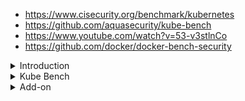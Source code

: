 - https://www.cisecurity.org/benchmark/kubernetes
- https://github.com/aquasecurity/kube-bench
- https://www.youtube.com/watch?v=53-v3stlnCo
- https://github.com/docker/docker-bench-security




<details>
<summary>Introduction</summary>
<br>

  ![image](https://user-images.githubusercontent.com/75510135/156906504-a501e2ff-6766-4256-81b2-1a08981d62e2.png)

  ![image](https://user-images.githubusercontent.com/75510135/156906512-b76d8295-bb81-4783-9d22-b25d6e0ff934.png)
  
  ![image](https://user-images.githubusercontent.com/75510135/156906539-bdc204b1-2365-4ca5-ab03-f937bd2226e3.png)

  ![image](https://user-images.githubusercontent.com/75510135/156906579-a73dab18-787b-417b-94ca-2a1380bcb45b.png)
  
  ![image](https://user-images.githubusercontent.com/75510135/156906794-b94f6ab1-54f2-4a9e-b988-7f8298eb0d17.png)

  ![image](https://user-images.githubusercontent.com/75510135/156906809-966267a3-c494-4142-acce-d756b98a1a07.png)

  ![image](https://user-images.githubusercontent.com/75510135/156906821-70146f92-6089-472a-8e5f-056ada53c84e.png)

</details>

<details>
<summary>Kube Bench</summary>
<br>
  
  - how to run
    https://github.com/aquasecurity/kube-bench/blob/main/docs/running.md
  
  - run on master

  > docker run --pid=host -v /etc:/etc:ro -v /var:/var:ro -t aquasec/kube-bench:latest run --targets=master --version 1.23
  
  <img width="290" alt="image" src="https://user-images.githubusercontent.com/75510135/156907149-556c027f-a9ad-401c-8fef-01494c791fe3.png">

  - check for failed one
  
  <img width="836" alt="image" src="https://user-images.githubusercontent.com/75510135/156907175-dde3a158-35ee-46de-8efe-1e60c8ee6b74.png">

  - look into pdf document
  
  ![image](https://user-images.githubusercontent.com/75510135/156907183-338e6a31-232d-42bb-9227-e6da73085c34.png)

  ![image](https://user-images.githubusercontent.com/75510135/156907189-beaea48f-ab42-4fb2-b7fd-9093434421ac.png)

  - remediate
  
  ![image](https://user-images.githubusercontent.com/75510135/156907215-1d1ac68e-0ccc-4590-8067-24341089f436.png)
  
  ```
    kubectl version
    docker run --pid=host -v /etc:/etc:ro -v /var:/var:ro -t aquasec/kube-bench:latest run --targets=master --version 1.23
    ps -ef | grep etcd
    stat -c %U:%G /var/lib/etcd
    useradd etcd
    chown etcd:etcd /var/lib/etcd
    docker run --pid=host -v /etc:/etc:ro -v /var:/var:ro -t aquasec/kube-bench:latest run --targets=master --version 1.23
  
  ```

  <img width="300" alt="image" src="https://user-images.githubusercontent.com/75510135/156907250-993487bc-07f3-4a69-bd56-9d3df4eccf40.png">

  - validate 
  
  <img width="833" alt="image" src="https://user-images.githubusercontent.com/75510135/156907293-27c34e71-7e49-4359-912c-069f7db61ecc.png">

  -  run on worker
  
  > docker run --pid=host -v /etc:/etc:ro -v /var:/var:ro -t aquasec/kube-bench:latest run --targets=node --version 1.22

</details>


<details>
<summary>Add-on</summary>
<br>

  ![image](https://user-images.githubusercontent.com/75510135/156907329-73ef2c70-d198-478a-8f55-36f90fbc9799.png)

  
</details>

